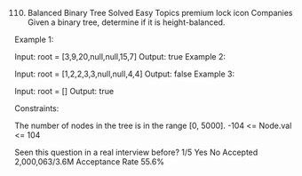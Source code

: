 110. Balanced Binary Tree
Solved
Easy
Topics
premium lock icon
Companies
Given a binary tree, determine if it is height-balanced.

 

Example 1:


Input: root = [3,9,20,null,null,15,7]
Output: true
Example 2:


Input: root = [1,2,2,3,3,null,null,4,4]
Output: false
Example 3:

Input: root = []
Output: true
 

Constraints:

The number of nodes in the tree is in the range [0, 5000].
-104 <= Node.val <= 104

Seen this question in a real interview before?
1/5
Yes
No
Accepted
2,000,063/3.6M
Acceptance Rate
55.6%